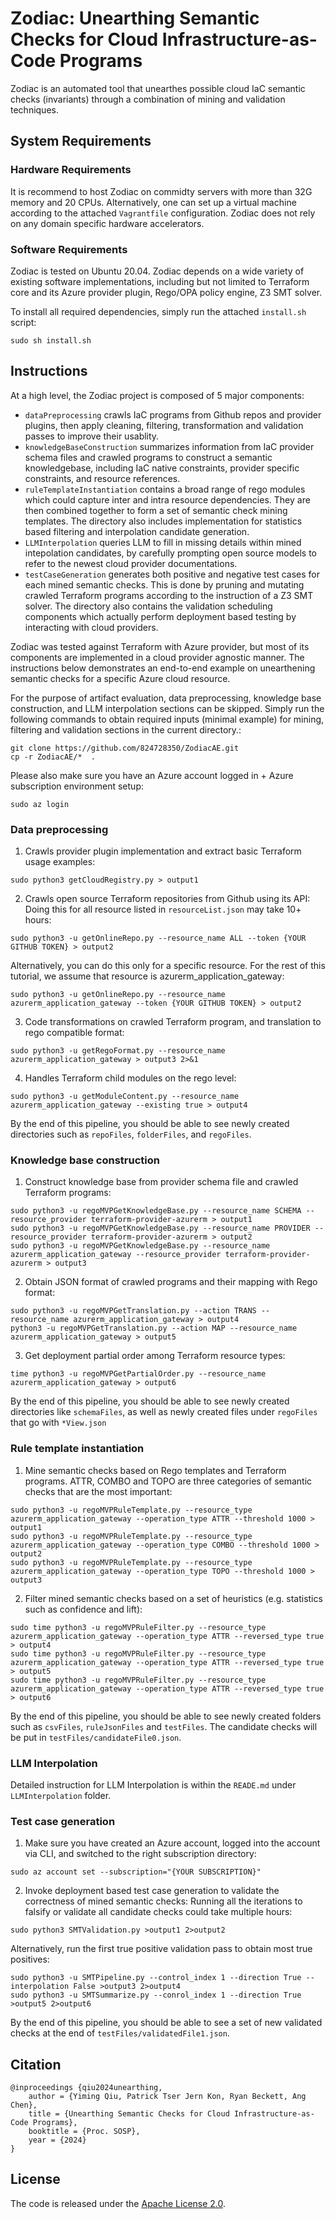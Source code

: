 # Zodiac: Unearthing Semantic Checks for Cloud Infrastructure-as-Code Programs

Zodiac is an automated tool that unearthes possible cloud IaC semantic checks (invariants) through a combination of mining and validation techniques.

## System Requirements

### Hardware Requirements
It is recommend to host Zodiac on commidty servers with more than 32G memory and 20 CPUs. Alternatively, one can set up a virtual machine according to the attached `Vagrantfile` configuration. Zodiac does not rely on any domain specific hardware accelerators. 

### Software Requirements
Zodiac is tested on Ubuntu 20.04. Zodiac depends on a wide variety of existing software implementations, including but not limited to Terraform core and its Azure provider plugin, Rego/OPA policy engine, Z3 SMT solver. 

To install all required dependencies, simply run the attached `install.sh` script:
```
sudo sh install.sh
```
## Instructions

At a high level, the Zodiac project is composed of 5 major components: 
* `dataPreprocessing` crawls IaC programs from Github repos and provider plugins, then apply cleaning, filtering, transformation and validation passes to improve their usablity.
* `knowledgeBaseConstruction` summarizes information from IaC provider schema files and crawled programs to construct a semantic knowledgebase, including IaC native constraints, provider specific constraints, and resource references.
* `ruleTemplateInstantiation` contains a broad range of rego modules which could capture inter and intra resource dependencies. They are then combined together to form a set of semantic check mining templates. The directory also includes implementation for statistics based filtering and interpolation candidate generation.
* `LLMInterpolation` queries LLM to fill in missing details within mined intepolation candidates, by carefully prompting open source models to refer to the newest cloud provider documentations.
* `testCaseGeneration` generates both positive and negative test cases for each mined semantic checks. This is done by pruning and mutating crawled Terraform programs according to the instruction of a Z3 SMT solver. The directory also contains the validation scheduling components which actually perform deployment based testing by interacting with cloud providers.  

Zodiac was tested against Terraform with Azure provider, but most of its components are implemented in a cloud provider agnostic manner. The instructions below demonstrates an end-to-end example on unearthening semantic checks for a specific Azure cloud resource. 

For the purpose of artifact evaluation, data preprocessing, knowledge base construction, and LLM interpolation sections can be skipped.
Simply run the following commands to obtain required inputs (minimal example) for mining, filtering and validation sections in the current directory.:
```
git clone https://github.com/824728350/ZodiacAE.git
cp -r ZodiacAE/*  .
```

Please also make sure you have an Azure account logged in + Azure subscription environment setup:
```
sudo az login
```

### Data preprocessing
1. Crawls provider plugin implementation and extract basic Terraform usage examples:
```
sudo python3 getCloudRegistry.py > output1
```
2. Crawls open source Terraform repositories from Github using its API: 
Doing this for all resource listed in `resourceList.json` may take 10+ hours:
```
sudo python3 -u getOnlineRepo.py --resource_name ALL --token {YOUR GITHUB TOKEN} > output2
```
Alternatively, you can do this only for a specific resource. For the rest of this tutorial, we assume that resource is azurerm_application_gateway:
```
sudo python3 -u getOnlineRepo.py --resource_name azurerm_application_gateway --token {YOUR GITHUB TOKEN} > output2
```
3. Code transformations on crawled Terraform program, and translation to rego compatible format:
```
sudo python3 -u getRegoFormat.py --resource_name azurerm_application_gateway > output3 2>&1
``` 
4. Handles Terraform child modules on the rego level:
```
sudo python3 -u getModuleContent.py --resource_name azurerm_application_gateway --existing true > output4
```

By the end of this pipeline, you should be able to see newly created directories such as `repoFiles`, `folderFiles`, and `regoFiles`.

### Knowledge base construction
1. Construct knowledge base from provider schema file and crawled Terraform programs:
```
sudo python3 -u regoMVPGetKnowledgeBase.py --resource_name SCHEMA --resource_provider terraform-provider-azurerm > output1
sudo python3 -u regoMVPGetKnowledgeBase.py --resource_name PROVIDER --resource_provider terraform-provider-azurerm > output2
sudo python3 -u regoMVPGetKnowledgeBase.py --resource_name azurerm_application_gateway --resource_provider terraform-provider-azurerm > output3
```
2. Obtain JSON format of crawled programs and their mapping with Rego format:
```
sudo python3 -u regoMVPGetTranslation.py --action TRANS --resource_name azurerm_application_gateway > output4
python3 -u regoMVPGetTranslation.py --action MAP --resource_name azurerm_application_gateway > output5
```
3. Get deployment partial order among Terraform resource types:
```
time python3 -u regoMVPGetPartialOrder.py --resource_name azurerm_application_gateway > output6
```

By the end of this pipeline, you should be able to see newly created directories like `schemaFiles`, as well as newly created files under `regoFiles` that go with `*View.json`

### Rule template instantiation
1. Mine semantic checks based on Rego templates and Terraform programs. ATTR, COMBO and TOPO are three categories of semantic checks that are the most important:
```
sudo python3 -u regoMVPRuleTemplate.py --resource_type azurerm_application_gateway --operation_type ATTR --threshold 1000 > output1
sudo python3 -u regoMVPRuleTemplate.py --resource_type azurerm_application_gateway --operation_type COMBO --threshold 1000 > output2
sudo python3 -u regoMVPRuleTemplate.py --resource_type azurerm_application_gateway --operation_type TOPO --threshold 1000 > output3
```
2. Filter mined semantic checks based on a set of heuristics (e.g. statistics such as confidence and lift):
```
sudo time python3 -u regoMVPRuleFilter.py --resource_type azurerm_application_gateway --operation_type ATTR --reversed_type true > output4
sudo time python3 -u regoMVPRuleFilter.py --resource_type azurerm_application_gateway --operation_type ATTR --reversed_type true > output5
sudo time python3 -u regoMVPRuleFilter.py --resource_type azurerm_application_gateway --operation_type ATTR --reversed_type true > output6
```

By the end of this pipeline, you should be able to see newly created folders such as `csvFiles`, `ruleJsonFiles` and `testFiles`. The candidate checks will be put in `testFiles/candidateFile0.json`.

### LLM Interpolation
Detailed instruction for LLM Interpolation is within the `READE.md` under `LLMInterpolation` folder.

### Test case generation
1. Make sure you have created an Azure account, logged into the account via CLI, and switched to the right subscription directory:
```
sudo az account set --subscription="{YOUR SUBSCRIPTION}"
```
2. Invoke deployment based test case generation to validate the correctness of mined semantic checks:
Running all the iterations to falsify or validate all candidate checks could take multiple hours:
```
sudo python3 SMTValidation.py >output1 2>output2
```
Alternatively, run the first true positive validation pass to obtain most true positives:
```
sudo python3 -u SMTPipeline.py --control_index 1 --direction True --interpolation False >output3 2>output4
sudo python3 -u SMTSummarize.py --conrol_index 1 --direction True >output5 2>output6
```

By the end of this pipeline, you should be able to see a set of new validated checks at the end of `testFiles/validatedFile1.json`.

## Citation

```
@inproceedings {qiu2024unearthing,
    author = {Yiming Qiu, Patrick Tser Jern Kon, Ryan Beckett, Ang Chen},
    title = {Unearthing Semantic Checks for Cloud Infrastructure-as-Code Programs},
    booktitle = {Proc. SOSP},
    year = {2024}
}
```

## License
The code is released under the [Apache License 2.0](https://www.apache.org/licenses/LICENSE-2.0).
